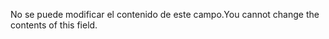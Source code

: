 <span data-ttu-id="9ff7a-101">No se puede modificar el contenido de este campo.</span><span class="sxs-lookup"><span data-stu-id="9ff7a-101">You cannot change the contents of this field.</span></span>
